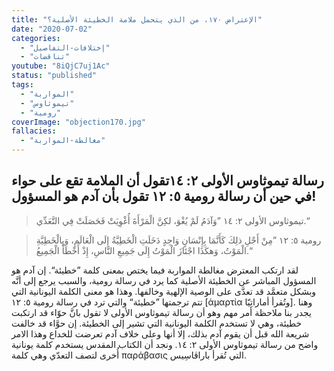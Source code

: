 ```yaml
---
title: "الإعتراض ١٧٠، من الذي يتحمل ملامة الخطيئة الأصلية؟"
date: "2020-07-02"
categories:
  - "إختلافات-التفاصيل"
  - "تناقضات"
youtube: "8iQjC7uj1Ac"
status: "published"
tags:
  - "المواربة"
  - "تيموثاوس"
  - "رومية"
coverImage: "objection170.jpg"
fallacies:
  - "مغالطة-المواربة"
---
```


## **رسالة تيموثاوس الأولى ٢: ١٤تقول أن الملامة تقع على حواء في حين أن رسالة رومية ٥: ١٢ تقول بأن آدم هو المسؤول!**

> تيموثاوس الأولى ٢: ١٤ ”وَآدَمُ لَمْ يُغْوَ، لكِنَّ الْمَرْأَةَ أُغْوِيَتْ فَحَصَلَتْ فِي التَّعَدِّي.“

> رومية ٥: ١٢ ”مِنْ أَجْلِ ذلِكَ كَأَنَّمَا بِإِنْسَانٍ وَاحِدٍ دَخَلَتِ الْخَطِيَّةُ إِلَى الْعَالَمِ، وَبِالْخَطِيَّةِ الْمَوْتُ، وَهكَذَا اجْتَازَ الْمَوْتُ إِلَى جَمِيعِ النَّاسِ، إِذْ أَخْطَأَ الْجَمِيعُ.“

لقد ارتكب المعترض مغالطة المواربة فيما يختص بمعنى كلمة ”خطيئة“. إن آدم هو المسؤول المباشر عن الخطيئة الأصلية كما يرد في رسالة رومية، والسبب يرجع إلى أنَّه وبشكل متعمَّد قد تعدَّى على الوصية الإلهية وخالفها. وهذا هو معنى الكلمة اليونانية التي تتم ترجمتها ”خطيئة“ والتي ترد في رسالة رومية ٥: ١٢ \[ἁμαρτία وتُقرأ أماراتِيّا\]. وهنا يجدر بنا ملاحظة أمر مهم وهو أن رسالة تيموثاوس الأولى لا تقول بانَّ حوّاء قد ارتكبت خطيئة، وهي لا تستخدم الكلمة اليونانية التي تشير إلى الخطيئة. إن حوَّاء قد خالفت شريعة الله قبل أن يقوم آدم بذلك، إلا أنها وعلى خلاف آدم تعرضت للخداع وهذا الامر واضح من رسالة تيموثاوس الأولى ٢: ١٤. ونجد أن الكتاب المقدس يستخدم كلمة يونانية أُخرى لتصف التعدّي وهي كلمة παράβασις التي تُقرأ باراڤاسِيس.
